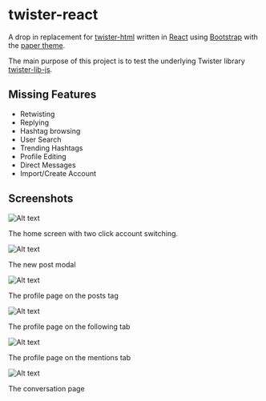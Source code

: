 # twister-react
A drop in replacement for [twister-html](https://github.com/miguelfreitas/twister-html) written in [React](https://facebook.github.io/react/) using [Bootstrap](http://getbootstrap.com/) with the [paper theme](https://bootswatch.com/paper/).

The main purpose of this project is to test the underlying Twister library [twister-lib-js](https://github.com/tschaul/twister-lib-js).


## Missing Features			

* Retwisting
* Replying
* Hashtag browsing
* User Search
* Trending Hashtags
* Profile Editing
* Direct Messages
* Import/Create Account

## Screenshots

![Alt text](/screenshots/home.png?raw=true "Home")

The home screen with two click account switching.

![Alt text](/screenshots/post.png?raw=true "New Post Modal")

The new post modal

![Alt text](/screenshots/profile.png?raw=true "Profile")

The profile page on the posts tag

![Alt text](/screenshots/following.png?raw=true "Following")

The profile page on the following tab

![Alt text](/screenshots/mentions.png?raw=true "Mentions")

The profile page on the mentions tab

![Alt text](/screenshots/conversation.png?raw=true "Conversation")

The conversation page
